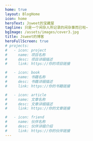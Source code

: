 ```yaml
---
home: true
layout: BlogHome
icon: home
heroText: Jsweet的宝藏屋
tagline: 只是一个闲杂人所记录的闲杂事而已啦~
bgImage: /assets/images/cover3.jpg
title: Jsweet的博客
heroFullScreen: true
# projects:
#   - icon: project
#     name: 项目名称
#     desc: 项目详细描述
#     link: https://你的项目链接

#   - icon: book
#     name: 书籍名称
#     desc: 书籍详细描述
#     link: https://你的书籍链接

#   - icon: article
#     name: 文章名称
#     desc: 文章详细描述
#     link: https://你的文章链接

#   - icon: friend
#     name: 伙伴名称
#     desc: 伙伴详细介绍
#     link: https://你的伙伴链接
---
```

